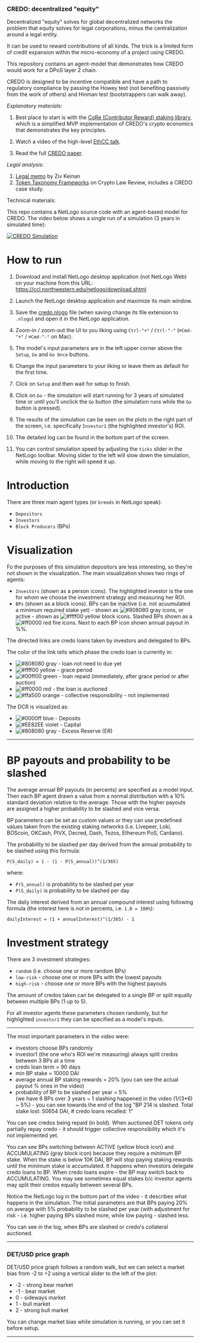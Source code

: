 ### CREDO: decentralized "equity"

Decentralized "equity" solves for global decentralized networks the problem that equity solves for legal corporations, minus the centralization around a legal entity. 

It can be used to reward contributions of all kinds. The trick is a limited form of credit expansion within the micro-economy of a project using CREDO.

This repository contains an agent-model that demonstrates how CREDO would work for a DPoS layer 2 chain. 

CREDO is designed to be incentive compatible and have a path to regulatory compliance by passing the Howey test (not benefiting passively from the work of others) and Hinman test (bootstrappers can walk away).

*Explanatory materials:*

1) Best place to start is with the [CoRe (Contributor Reward) staking library](https://github.com/tabookey/CoRe-staking/blob/master/README.md), which is a simplified MVP implementation of CREDO's crypto economics that demonstrates the key principles.

2) Watch a video of the high-level [EthCC talk](https://www.youtube.com/watch?v=l17NjaRV4yk).

3) Read the full [CREDO paper](https://docs.google.com/document/d/18pApYxgNXnKh4gXyendGCTyllDkoijmjzkM1CD86bog/edit?ts=5c6bd8f1).

*Legal analysis:*

1) [Legal memo](https://docs.google.com/document/d/1ZwsWfrXAUzamzZ3PqKcGCrRHHsaWENzDbqic3OM-iGU) by Ziv Keinan
2) [Token Taxonomy Frameworks](https://medium.com/cryptolawreview/token-taxonomy-frameworks-de968bf2605c) on Crypto Law Review, includes a CREDO case study.

Technical materials:

This repo contains a NetLogo source code with an agent-based model for CREDO. The video below shows a single run of a simulation (3 years in simulated time):

[![CREDO Simulation](http://img.youtube.com/vi/4qOFRkm5gtA/0.jpg)](https://www.youtube.com/watch?v=4qOFRkm5gtA "CREDO Simulation")

How to run
==========

1. Download and install NetLogo desktop application (not NetLogo Web) on your machine from this URL:
https://ccl.northwestern.edu/netlogo/download.shtml

2. Launch the NetLogo desktop application and maximize its main window.
3. Save the [credo.nlogo](https://raw.githubusercontent.com/nivertech/credo-abm-sim/master/credo.nlogo?token=AAEynzPLKdbJoPJxEsWC9tY3YlRbnWwfks5cmTA3wA%3D%3D) file (when saving change its file extension to `.nlogo`) and open it in the NetLogo application.
4. Zoom-in / zoom-out the UI to you liking using `Ctrl-"+"` / `Ctrl-"-"` (`⌘Cmd-"+"` / `⌘Cmd-"-"` on Mac).
5. The model's input parameters are in the left upper corner above the `Setup`, `Go` and `Go Once` buttons.
6. Change the input parameters to your liking or leave them as default for the first time.
7. Click on `Setup` and then wait for setup to finish.
8. Click on `Go` - the simulation will start running for 3 years of simulated time or until you'll unclick the `Go` button (the simulation runs while the `Go` button is pressed).
9. The results of the simulation can be seen on the plots in the right part of the screen, i.e. specifically `Investor1` (the highlighted investor's) ROI.
10. The detailed log can be found in the bottom part of the screen.
11. You can control simulation speed by adjusting the `ticks` slider in the NetLogo toolbar. Moving slider to the left will slow down the simulation, while moving to the right will speed it up.


Introduction
============

There are three main agent types (or `breeds` in NetLogo speak):
- `Depositors`
- `Investors`
- `Block Producers` (BPs)


Visualization
=============

Fo the purposes of this simulation depositors are less interesting, so they're not shown in the visualization.
The main visualization shows two rings of agents:
- `Investors` (shown as a person icons). The highlighted investor is the one for whom we choose the investment strategy and measuring her ROI.
- `BPs` (shown as a block icons). BPs can be inactive (i.e. not acuumulated a minimum required stake yet) - shown as ![#808080](https://placehold.it/15/808080/000000?text=+) gray icons, or active - shown as ![#ffff00](https://placehold.it/15/ffff00/000000?text=+) yellow block icons. Slashed BPs shown as a ![#ff0000](https://placehold.it/15/ff0000/000000?text=+) red fire icons. Next to each BP icon shown annual payout in %%.


The directed links are credo loans taken by investors and delegated to BPs.

The color of the link tells which phase the credo loan is currently in:
- ![#808080](https://placehold.it/15/808080/000000?text=+) gray - loan not need to due yet
- ![#ffff00](https://placehold.it/15/ffff00/000000?text=+) yellow - grace period
- ![#00ff00](https://placehold.it/15/00ff00/000000?text=+) green - loan repaid (immediately, after grace period or after auction)
- ![#ff0000](https://placehold.it/15/ff0000/000000?text=+) red - the loan is auctioned
- ![#ffa500](https://placehold.it/15/ffa500/000000?text=+) orange - collective responsibility - not implemented


The DCR is visualized as:
- ![#0000ff](https://placehold.it/15/0000ff/000000?text=+) blue - Deposits
- ![#EE82EE](https://placehold.it/15/EE82EE/000000?text=+) violet - Capital
- ![#808080](https://placehold.it/15/808080/000000?text=+) gray - Excess Reserve (ER)

-------------------------------------------------------

# BP payouts and probability to be slashed

The average annual BP payouts (in percents) are specified as a model input.
Then each BP agent drawn a value from a normal distribution with a 10% standard deviation relative to the average.
Those with the higher payouts are assigned a higher probability to be slashed and vice versa.

BP parameters can be set as custom values or they can use predefined values taken from the existing staking networks (i.e. Livepeer, Loki, BOScoin, OKCash, PIVX, Decred, Dash, Tezos, Ethereum PoS, Cardano).

The probability to be slashed per day derived from the annual probability to be slashed using this formula:
```
P(S_daily) = 1 - (1 - P(S_annual))^(1/365)
```
where:
- `P(S_annual)` is probability to be slashed per year
- `P(S_daily)` is probability to be slashed per day

The daily interest derived from an annual compound interest using following formula (the interest here is not in percents, i.e. `1.0 = 100%`):
```
dailyInterest = (1 + annualInterest)^(1/365) - 1
```

# Investment strategy

There are 3 investment strategies:
- `random` (i.e. choose one or more random BPs)
- `low-risk` - choose one or more BPs with the lowest payouts
- `high-risk` - choose one or more BPs with the highest payouts

The amount of credos taken can be delegated to a single BP or split equally between multiple BPs (1 up to 5).

For all investor agents these parameters chosen randomly, but for highlighted `investor1` they can be specified as a model's inputs.

------------------------------------------------------

The most important parameters in the video were:
- investors choose BPs randomly
- investor1 (the one who's ROI we're measuring) always split credos between 3 BPs at a time
- credo loan term = 90 days
- min BP stake = 10000 DAI
- average annual BP staking rewards = 20% (you can see the actual payout % ones in the video)
- probability of BP to be slashed per year = 5%  
 (we have 6 BPs over 3 years ~ 1 slashing happened in the video (1/(3*6) ~ 5%)  - you can see towards the end of the log "BP 214 is slashed. Total stake lost: 50654 DAI, # credo loans recalled: 1"

You can see credos being repaid (in bold). When auctioned DET tokens only partially repay credo - it should trigger collective responsibility which it's not implemented yet.

You can see BPs switching between ACTIVE (yellow block icon) and ACCUMULATING (gray block icon) because they require a minimum BP stake. When the stake is below 10K DAI, BP will stop paying staking rewards until the minimum stake is accumulated. It happens when investors delegate credo loans to BP. When credo loans expire - the BP may switch back to ACCUMULATING.
You may see sometimes equal stakes b/c investor agents may split their credos equally between several BPs.

Notice the NetLogo log in the bottom part of the video - it describes what happens in the simulation.
The initial parameters are that BPs paying 20% on average with 5% probability to be slashed per year (with adjustment for risk - i.e. higher paying BPs slashed more, while low paying - slashed less.

You can see in the log, when BPs are slashed or credo's collateral auctioned.

-----------------------------------------

### DET/USD price graph

DET/USD price graph follows a random walk, but we can select a market bias from -2 to +2 using a vertical slider to the left of the plot:

- -2 - strong bear market
- -1 - bear market
- 0 - sideways market
- 1 - bull market
- 2 - strong bull market

You can change market bias while simulation is running, or you can set it before setup.

-------------------------------------------
